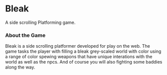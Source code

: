 # Bleak

A side scrolling Platforming game.

### About the Game

Bleak is a side scrolling platformer developed for play on the web. The game tasks the player with filling a bleak grey-scaled world with color using a range of color spewing weapons that have unique interations with the world as well as the npcs. And of course you will also fighting some baddies along the way. 

